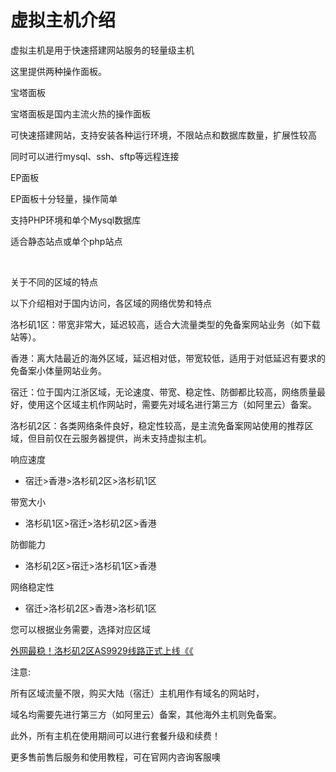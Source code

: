 # 虚拟主机介绍

虚拟主机是用于快速搭建网站服务的轻量级主机

这里提供两种操作面板。



宝塔面板

宝塔面板是国内主流火热的操作面板

可快速搭建网站，支持安装各种运行环境，不限站点和数据库数量，扩展性较高

同时可以进行mysql、ssh、sftp等远程连接



EP面板

EP面板十分轻量，操作简单

支持PHP环境和单个Mysql数据库

适合静态站点或单个php站点

‍

关于不同的区域的特点

以下介绍相对于国内访问，各区域的网络优势和特点

洛杉矶1区：带宽非常大，延迟较高，适合大流量类型的免备案网站业务（如下载站等）。

香港：离大陆最近的海外区域，延迟相对低，带宽较低，适用于对低延迟有要求的免备案小体量网站业务。

宿迁：位于国内江浙区域，无论速度、带宽、稳定性、防御都比较高，网络质量最好，使用这个区域主机作网站时，需要先对域名进行第三方（如阿里云）备案。

洛杉矶2区：各类网络条件良好，稳定性较高，是主流免备案网站使用的推荐区域，但目前仅在云服务器提供，尚未支持虚拟主机。


响应速度

* 宿迁>香港>洛杉矶2区>洛杉矶1区

带宽大小

* 洛杉矶1区>宿迁>洛杉矶2区>香港

防御能力

* 洛杉矶2区>宿迁>洛杉矶1区>香港

网络稳定性

* 宿迁>洛杉矶2区>香港>洛杉矶1区

您可以根据业务需要，选择对应区域

[外网最稳！洛杉矶2区AS9929线路正式上线《《](https://www.rainyun.cc/rcs)

注意: 

所有区域流量不限，购买大陆（宿迁）主机用作有域名的网站时，

域名均需要先进行第三方（如阿里云）备案，其他海外主机则免备案。

此外，所有主机在使用期间可以进行套餐升级和续费！


更多售前售后服务和使用教程，可在官网内咨询客服噢